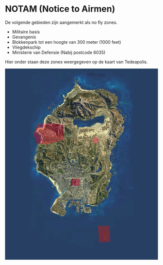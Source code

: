 # NOTAM (Notice to Airmen)

De volgende gebieden zijn aangemerkt als no fly zones.

- Militaire basis
- Gevangenis
- Blokkenpark tot een hoogte van 300 meter (1000 feet)
- Vliegdekschip
- Ministerie van Defensie (Nabij postcode 6035)

Hier onder staan deze zones weergegeven op de kaart van Tedeapolis.

![No fly zones](img/restrictedAirspace.webp)